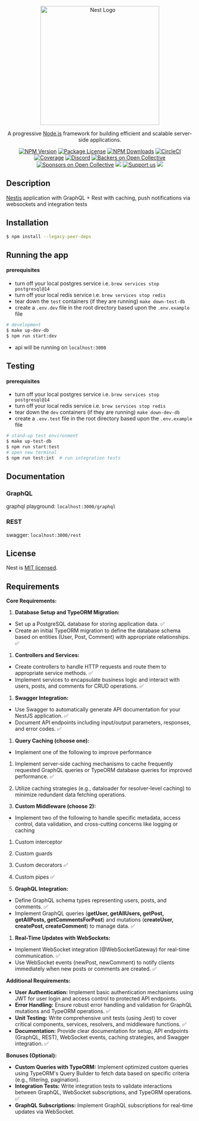 <p align="center">
  <a href="http://nestjs.com/" target="blank"><img src="https://nestjs.com/img/logo_text.svg" width="320" alt="Nest Logo" /></a>
</p>

[circleci-image]: https://img.shields.io/circleci/build/github/nestjs/nest/master?token=abc123def456
[circleci-url]: https://circleci.com/gh/nestjs/nest

  <p align="center">A progressive <a href="http://nodejs.org" target="_blank">Node.js</a> framework for building efficient and scalable server-side applications.</p>
    <p align="center">
<a href="https://www.npmjs.com/~nestjscore" target="_blank"><img src="https://img.shields.io/npm/v/@nestjs/core.svg" alt="NPM Version" /></a>
<a href="https://www.npmjs.com/~nestjscore" target="_blank"><img src="https://img.shields.io/npm/l/@nestjs/core.svg" alt="Package License" /></a>
<a href="https://www.npmjs.com/~nestjscore" target="_blank"><img src="https://img.shields.io/npm/dm/@nestjs/common.svg" alt="NPM Downloads" /></a>
<a href="https://circleci.com/gh/nestjs/nest" target="_blank"><img src="https://img.shields.io/circleci/build/github/nestjs/nest/master" alt="CircleCI" /></a>
<a href="https://coveralls.io/github/nestjs/nest?branch=master" target="_blank"><img src="https://coveralls.io/repos/github/nestjs/nest/badge.svg?branch=master#9" alt="Coverage" /></a>
<a href="https://discord.gg/G7Qnnhy" target="_blank"><img src="https://img.shields.io/badge/discord-online-brightgreen.svg" alt="Discord"/></a>
<a href="https://opencollective.com/nest#backer" target="_blank"><img src="https://opencollective.com/nest/backers/badge.svg" alt="Backers on Open Collective" /></a>
<a href="https://opencollective.com/nest#sponsor" target="_blank"><img src="https://opencollective.com/nest/sponsors/badge.svg" alt="Sponsors on Open Collective" /></a>
  <a href="https://paypal.me/kamilmysliwiec" target="_blank"><img src="https://img.shields.io/badge/Donate-PayPal-ff3f59.svg"/></a>
    <a href="https://opencollective.com/nest#sponsor"  target="_blank"><img src="https://img.shields.io/badge/Support%20us-Open%20Collective-41B883.svg" alt="Support us"></a>
  <a href="https://twitter.com/nestframework" target="_blank"><img src="https://img.shields.io/twitter/follow/nestframework.svg?style=social&label=Follow"></a>
</p>
  <!--[![Backers on Open Collective](https://opencollective.com/nest/backers/badge.svg)](https://opencollective.com/nest#backer)
  [![Sponsors on Open Collective](https://opencollective.com/nest/sponsors/badge.svg)](https://opencollective.com/nest#sponsor)-->

## Description

[Nestjs](https://github.com/nestjs/nest) application with GraphQL + Rest with caching, push notifications via websockets and integration tests

## Installation

```bash
$ npm install --legacy-peer-deps
```

## Running the app
#### prerequisites 
- turn off your local postgres service i.e. `brew services stop postgresql@14`
- turn off your local redis service i.e. `brew services stop redis`
- tear down the `test` containers (if they are running) `make down-test-db`
- create a `.env.dev` file in the root directory based upon the `.env.example` file
 
```bash
# development
$ make up-dev-db
$ npm run start:dev
```
- api will be running on `localhost:3000`

## Testing
#### prerequisites
- turn off your local postgres service i.e. `brew services stop postgresql@14`
- turn off your local redis service i.e. `brew services stop redis`
- tear down the `dev` containers (if they are running) `make down-dev-db`
- create a `.env.test` file in the root directory based upon the `.env.example` file

```bash
# stand-up test environment
$ make up-test-db
$ npm run start:test
# open new terminal
$ npm run test:int  # run integration tests
```

## Documentation
### GraphQL
graphql playground: `localhost:3000/graphql`
### REST
swagger: `localhost:3000/rest`


## License

Nest is [MIT licensed](LICENSE).


## Requirements

**Core Requirements:**

1.  **Database Setup and TypeORM Migration:**
 
-   Set up a PostgreSQL database for storing application data. ✅
-   Create an initial TypeORM migration to define the database schema based on entities (User, Post, Comment) with appropriate relationships. ✅

1.  **Controllers and Services:**

-   Create controllers to handle HTTP requests and route them to appropriate service methods. ✅
-   Implement services to encapsulate business logic and interact with users, posts, and comments for CRUD operations. ✅

1.  **Swagger Integration:**

-   Use Swagger to automatically generate API documentation for your NestJS application. ✅
-   Document API endpoints including input/output parameters, responses, and error codes. ✅

1.  **Query Caching (choose one):**

-   Implement one of the following to improve performance

1.  Implement server-side caching mechanisms to cache frequently requested GraphQL queries or TypeORM database queries for improved performance. ✅
2.  Utilize caching strategies (e.g., dataloader for resolver-level caching) to minimize redundant data fetching operations.

2.  **Custom Middleware (choose 2):**

-   Implement two of the following to handle specific metadata, access control, data validation, and cross-cutting concerns like logging or caching

1.  Custom interceptor
2.  Custom guards 
3.  Custom decorators ✅
4.  Custom pipes ✅

4.  **GraphQL Integration:**

-   Define GraphQL schema types representing users, posts, and comments. ✅
-   Implement GraphQL queries (**getUser, getAllUsers, getPost, getAllPosts, getCommentsForPost**) and mutations (**createUser, createPost, createComment**) to manage data. ✅

1.  **Real-Time Updates with WebSockets:**

-   Implement WebSocket integration (@WebSocketGateway) for real-time communication. ✅
-   Use WebSocket events (newPost, newComment) to notify clients immediately when new posts or comments are created. ✅

**Additional Requirements:**

-   **User Authentication:** Implement basic authentication mechanisms using JWT for user login and access control to protected API endpoints.
-   **Error Handling:** Ensure robust error handling and validation for GraphQL mutations and TypeORM operations. ✅
-   **Unit Testing:** Write comprehensive unit tests (using Jest) to cover critical components, services, resolvers, and middleware functions. ✅
-   **Documentation:** Provide clear documentation for setup, API endpoints (GraphQL, REST), WebSocket events, caching strategies, and Swagger integration. ✅

**Bonuses (Optional):**

-   **Custom Queries with TypeORM:** Implement optimized custom queries using TypeORM's Query Builder to fetch data based on specific criteria (e.g., filtering, pagination).
-   **Integration Tests:** Write integration tests to validate interactions between GraphQL, WebSocket subscriptions, and TypeORM operations. ✅
-   **GraphQL Subscriptions:** Implement GraphQL subscriptions for real-time updates via WebSocket.

